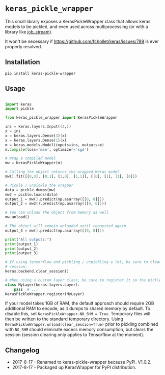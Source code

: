 # `keras_pickle_wrapper`

This small library exposes a KerasPickleWrapper class that allows keras models to be pickled, and even used across multiprocessing (or with a library like [job\_stream](https://github.com/wwoods/job_stream)).

It won't be necessary if https://github.com/fchollet/keras/issues/789 is ever properly resolved.

## Installation

`pip install keras-pickle-wrapper`

## Usage

```python

import keras
import pickle

from keras_pickle_wrapper import KerasPickleWrapper

ins = keras.layers.Input((2,))
x = ins
x = keras.layers.Dense(3)(x)
x = keras.layers.Dense(1)(x)
m = keras.models.Model(inputs=ins, outputs=x)
m.compile(loss='mse', optimizer='sgd')

# Wrap a compiled model
mw = KerasPickleWrapper(m)

# Calling the object returns the wrapped Keras model
mw().fit([[0,0], [0,1], [1,0], [1,1]], [[0], [1], [1], [0]])

# Pickle / unpickle the wrapper
data = pickle.dumps(mw)
mw2 = pickle.loads(data)
output_1 = mw().predict(np.asarray([[0, 0]]))
output_2 = mw2().predict(np.asarray([[0, 0]]))

# You can unload the object from memory as well
mw.unload()

# The object will remain unloaded until requested again
output_3 = mw().predict(np.asarray([[0, 0]]))

print("All outputs:")
print(output_1)
print(output_2)
print(output_3)

# If using tensorflow and pickling / unpickling a lot, be sure to clear the 
# session:
keras.backend.clear_session()

# When using a custom layer class, be sure to register it so the pickler works
class MyLayer(keras.layers.Layer):
    pass  # ...
KerasPickleWrapper.register(MyLayer)
```

If your model takes 1GB of RAM, the default approach should require 2GB additional RAM to encode, as it dumps to shared memory by default.  To disable this, set `KerasPickleWrapper.NO_SHM = True`.  Temporary files will then be written to the standard temporary directory.  Using `KerasPickleWrapper.unload(clear_session=True)` prior to pickling combined with `NO_SHM` should eliminate excess memory consumption, but clears the session (session clearing only applies to Tensorflow at the moment).


## Changelog

* 2017-8-17 - Renamed to keras-pickle-wrapper because PyPI.  V1.0.2.
* 2017-8-17 - Packaged up KerasWrapper for PyPI distribution.

